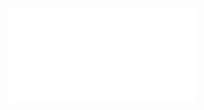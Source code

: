 ![JavaIntroduction](Notatki/Semestr%202/Programowanie%20obiektowe/Wyk%C5%82ady/Wyk%C5%82ad%202/JavaIntroduction.pdf)
